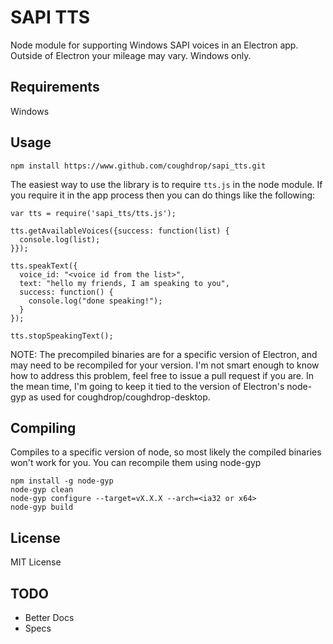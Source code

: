 # SAPI TTS
Node module for supporting Windows SAPI voices in an Electron app. Outside of Electron your mileage may vary. Windows only.

## Requirements
Windows

## Usage

`npm install https://www.github.com/coughdrop/sapi_tts.git`

The easiest way to use the library is to require `tts.js` in the 
node module. If you require it in the app process then you can do things
like the following:

```
var tts = require('sapi_tts/tts.js');

tts.getAvailableVoices({success: function(list) {
  console.log(list);
}});

tts.speakText({
  voice_id: "<voice id from the list>",
  text: "hello my friends, I am speaking to you",
  success: function() {
    console.log("done speaking!");
  }
});

tts.stopSpeakingText();
```

NOTE: The precompiled binaries are for a specific version of 
Electron, and may need to be recompiled for your version. I'm not
smart enough to know how to address this problem, feel free to 
issue a pull request if you are. In the mean time, I'm going to
keep it tied to the version of Electron's node-gyp as used for
coughdrop/coughdrop-desktop.

## Compiling
Compiles to a specific version of node, so most likely the compiled
binaries won't work for you. You can recompile them using node-gyp

```
npm install -g node-gyp
node-gyp clean
node-gyp configure --target=vX.X.X --arch=<ia32 or x64>
node-gyp build
```

## License
MIT License

## TODO
- Better Docs
- Specs